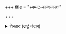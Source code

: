 +++
title = "+मम्मट-काव्यप्रकाशः"

+++


<details><summary>विस्तारः (द्रष्टुं नोद्यम्)</summary>

Mammata: Kavyaprakasa  
With Vamanacarya Ramabhatta Jhalakikar's Balabodhini commentary.  
Based on the ed. by Raghunath Damodar Karmarkar: The Kāvyaprakāśa of Mammaṭa,  
Poona : Bhandarkar Oriental Research Institute, 7th ed. [c. 1920]  
  
  
  
Input by members of the Sansknet project  
(http://sansknet.ac.in)  

</details>
  
  

